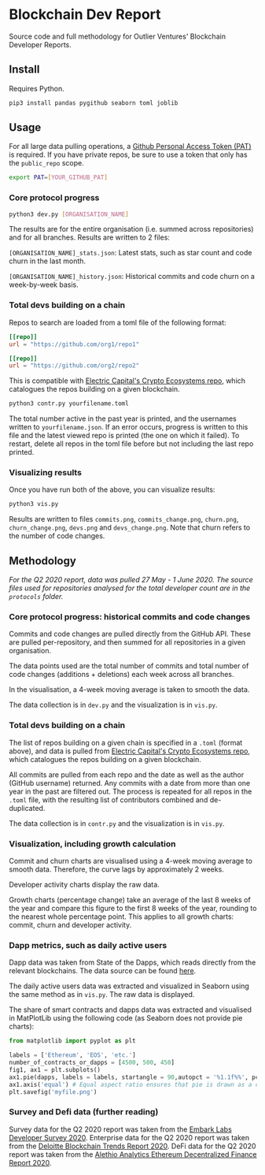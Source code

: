 # Blockchain Dev Report

Source code and full methodology for Outlier Ventures' Blockchain Developer Reports.

## Install

Requires Python.

```sh
pip3 install pandas pygithub seaborn toml joblib
```

## Usage

For all large data pulling operations, a [Github Personal Access Token (PAT)](https://help.github.com/en/github/authenticating-to-github/creating-a-personal-access-token-for-the-command-line) is required. If you have private repos, be sure to use a token that only has the `public_repo` scope.

```sh
export PAT=[YOUR_GITHUB_PAT]
```

### Core protocol progress

```sh
python3 dev.py [ORGANISATION_NAME]
```

The results are for the entire organisation (i.e. summed across repositories) and for all branches. Results are written to 2 files:

`[ORGANISATION_NAME]_stats.json`: Latest stats, such as star count and code churn in the last month.

`[ORGANISATION_NAME]_history.json`: Historical commits and code churn on a week-by-week basis.

### Total devs building on a chain

Repos to search are loaded from a toml file of the following format:
```toml
[[repo]]
url = "https://github.com/org1/repo1"

[[repo]]
url = "https://github.com/org2/repo2"
```

This is compatible with [Electric Capital's Crypto Ecosystems repo](https://github.com/electric-capital/crypto-ecosystems), which catalogues the repos building on a given blockchain.

```sh
python3 contr.py yourfilename.toml
```

The total number active in the past year is printed, and the usernames written to `yourfilename.json`. If an error occurs, progress is written to this file and the latest viewed repo is printed (the one on which it failed). To restart, delete all repos in the toml file before but not including the last repo printed.

### Visualizing results

Once you have run both of the above, you can visualize results:

```sh
python3 vis.py
```

Results are written to files `commits.png`, `commits_change.png`, `churn.png`, `churn_change.png`, `devs.png` and `devs_change.png`. Note that churn refers to the number of code changes.

## Methodology

*For the Q2 2020 report, data was pulled 27 May - 1 June 2020. The source files used for repositories analysed for the total developer count are in the `protocols` folder.*

### Core protocol progress: historical commits and code changes

Commits and code changes are pulled directly from the GitHub API. These are pulled per-repository, and then summed for all repositories in a given organisation.

The data points used are the total number of commits and total number of code changes (additions + deletions) each week across all branches.

In the visualisation, a 4-week moving average is taken to smooth the data.

The data collection is in `dev.py` and the visualization is in `vis.py`.

### Total devs building on a chain

The list of repos building on a given chain is specified in a `.toml` (format above), and data is pulled from [Electric Capital's Crypto Ecosystems repo](https://github.com/electric-capital/crypto-ecosystems), which catalogues the repos building on a given blockchain.

All commits are pulled from each repo and the date as well as the author (GitHub username) returned. Any commits with a date from more than one year in the past are filtered out. The process is repeated for all repos in the `.toml` file, with the resulting list of contributors combined and de-duplicated.

The data collection is in `contr.py` and the visualization is in `vis.py`.

### Visualization, including growth calculation

Commit and churn charts are visualised using a 4-week moving average to smooth data. Therefore, the curve lags by approximately 2 weeks.

Developer activity charts display the raw data.

Growth charts (percentage change) take an average of the last 8 weeks of the year and compare this figure to the first 8 weeks of the year, rounding to the nearest whole percentage point. This applies to all growth charts: commit, churn and developer activity.

### Dapp metrics, such as daily active users

Dapp data was taken from State of the Dapps, which reads directly from the relevant blockchains. The data source can be found [here](https://www.stateofthedapps.com/stats).

The daily active users data was extracted and visualized in Seaborn using the same method as in `vis.py`. The raw data is displayed.

The share of smart contracts and dapps data was extracted and visualised in MatPlotLib using the following code (as Seaborn does not provide pie charts):

```py
from matplotlib import pyplot as plt

labels = ['Ethereum', 'EOS', 'etc.']
number_of_contracts_or_dapps = [4500, 500, 450]
fig1, ax1 = plt.subplots()
ax1.pie(dapps, labels = labels, startangle = 90,autopct = '%1.1f%%', pctdistance = 0.8)
ax1.axis('equal') # Equal aspect ratio ensures that pie is drawn as a circle.
plt.savefig('myfile.png')
```

### Survey and Defi data (further reading)

Survey data for the Q2 2020 report was taken from the [Embark Labs Developer Survey 2020](https://blog.embarklabs.io/news/2020/03/04/2020-Blockchain-Developer-Survey/). Enterprise data for the Q2 2020 report was taken from the [Deloitte Blockchain Trends Report 2020](https://www2.deloitte.com/content/dam/Deloitte/ie/Documents/Consulting/Blockchain-Trends-2020-report.pdf). DeFi data for the Q2 2020 report was taken from the [Alethio Analytics Ethereum Decentralized Finance Report 2020](https://pages.consensys.net/ethereum-decentralized-finance-report-alethio).
